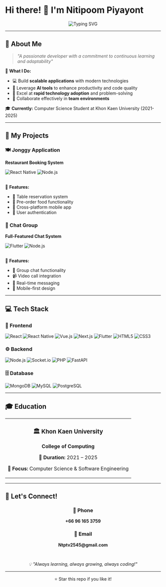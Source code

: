 # Hi there! 👋 I'm **Nitipoom Piyayont**

<div align="center">
  
  ![Typing SVG](https://readme-typing-svg.herokuapp.com?font=Fira+Code&weight=600&size=28&duration=3000&pause=1000&color=36BCF7&center=true&vCenter=true&random=false&width=600&height=80&lines=Full+Stack+Developer;AI+Enthusiast;Continuous+Learner;Problem+Solver)
  
  
</div>

---

## 🚀 **About Me**

> *"A passionate developer with a commitment to continuous learning and adaptability"*

🎯 **What I Do:**
- 💻 Build **scalable applications** with modern technologies
- 🤖 Leverage **AI tools** to enhance productivity and code quality
- 🔧 Excel at **rapid technology adoption** and problem-solving
- 🤝 Collaborate effectively in **team environments**

🎓 **Currently:** Computer Science Student at Khon Kaen University (2021-2025)

---

## 🌟 **My Projects**

<div>
        <h3>🍽️ Jonggy Application</h3>
        <p><strong>Restaurant Booking System</strong></p>
        <img src="https://img.shields.io/badge/React_Native-20232A?style=for-the-badge&logo=react&logoColor=61DAFB" alt="React Native">
        <img src="https://img.shields.io/badge/Node.js-339933?style=for-the-badge&logo=nodedotjs&logoColor=white" alt="Node.js">
        <br><br>
        <p>🎯 <strong>Features:</strong></p>
        <ul align="left">
          <li>📅 Table reservation system</li>
          <li>🍔 Pre-order food functionality</li>
          <li>📱 Cross-platform mobile app</li>
          <li>🔐 User authentication</li>
        </ul>
        <h3>💬 Chat Group</h3>
        <p><strong>Full-Featured Chat System</strong></p>
        <img src="https://img.shields.io/badge/Flutter-02569B?style=for-the-badge&logo=flutter&logoColor=white" alt="Flutter">
        <img src="https://img.shields.io/badge/Node.js-339933?style=for-the-badge&logo=nodedotjs&logoColor=white" alt="Node.js">
        <br><br>
        <p>🎯 <strong>Features:</strong></p>
        <ul align="left">
          <li>👥 Group chat functionality</li>
          <li>📹 Video call integration</li>
          <li>🔄 Real-time messaging</li>
          <li>📱 Mobile-first design</li>
        </ul>
</div>

---

## 💻 **Tech Stack**

<div>

### 🎨 **Frontend**
![React](https://img.shields.io/badge/React-20232A?style=for-the-badge&logo=react&logoColor=61DAFB)
![React Native](https://img.shields.io/badge/React_Native-20232A?style=for-the-badge&logo=react&logoColor=61DAFB)
![Vue.js](https://img.shields.io/badge/Vue.js-35495E?style=for-the-badge&logo=vuedotjs&logoColor=4FC08D)
![Next.js](https://img.shields.io/badge/Next.js-000000?style=for-the-badge&logo=nextdotjs&logoColor=white)
![Flutter](https://img.shields.io/badge/Flutter-02569B?style=for-the-badge&logo=flutter&logoColor=white)
![HTML5](https://img.shields.io/badge/HTML5-E34F26?style=for-the-badge&logo=html5&logoColor=white)
![CSS3](https://img.shields.io/badge/CSS3-1572B6?style=for-the-badge&logo=css3&logoColor=white)

### ⚙️ **Backend**
![Node.js](https://img.shields.io/badge/Node.js-339933?style=for-the-badge&logo=nodedotjs&logoColor=white)
![Socket.io](https://img.shields.io/badge/Socket.io-010101?style=for-the-badge&logo=socketdotio&logoColor=white)
![PHP](https://img.shields.io/badge/PHP-777BB4?style=for-the-badge&logo=php&logoColor=white)
![FastAPI](https://img.shields.io/badge/FastAPI-009688?style=for-the-badge&logo=fastapi&logoColor=white)

### 🗄️ **Database**
![MongoDB](https://img.shields.io/badge/MongoDB-4EA94B?style=for-the-badge&logo=mongodb&logoColor=white)
![MySQL](https://img.shields.io/badge/MySQL-00000F?style=for-the-badge&logo=mysql&logoColor=white)
![PostgreSQL](https://img.shields.io/badge/PostgreSQL-316192?style=for-the-badge&logo=postgresql&logoColor=white)

</div>

---


## 🎓 **Education**

<div align="center">
  
  <table>
    <tr>
      <td align="center">
        <h3>🏛️ Khon Kaen University</h3>
        <p><strong>College of Computing</strong></p>
        <p>📅 <strong>Duration:</strong> 2021 – 2025</p>
        <p>🎯 <strong>Focus:</strong> Computer Science & Software Engineering</p>
      </td>
    </tr>
  </table>
  
</div>

---

## 🤝 **Let's Connect!**

<div align="center">
        <h3>📱 Phone</h3>
        <p><strong>+66 96 165 3759</strong></p>
        <h3>📧 Email</h3>
        <p><strong>Ntptv2545@gmail.com</strong></p>
  <br>
  
  
  <p>
    <em>💡 "Always learning, always growing, always coding!"</em>
  </p>
  
</div>

---

<div align="center">
  <p>⭐ Star this repo if you like it!</p>
</div>
